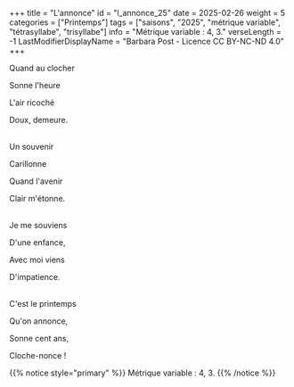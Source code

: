 +++
title = "L'annonce"
id = "l_annonce_25"
date = 2025-02-26
weight = 5
categories = ["Printemps"]
tags = ["saisons", "2025", "métrique variable", "tétrasyllabe", "trisyllabe"]
info = "Métrique variable : 4, 3."
verseLength = -1
LastModifierDisplayName = "Barbara Post - Licence CC BY-NC-ND 4.0"
+++

Quand au clocher

Sonne l'heure

L'air ricoché

Doux, demeure.

 \
Un souvenir

Carillonne

Quand l'avenir

Clair m'étonne.

 \
Je me souviens

D'une enfance,

Avec moi viens

D'impatience.

 \
C'est le printemps

Qu'on annonce,

Sonne cent ans,

Cloche-nonce !

{{% notice style="primary" %}}
Métrique variable : 4, 3.
{{% /notice %}}
